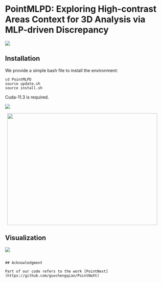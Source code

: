 # PointMLPD: Exploring High-contrast Areas Context for 3D Analysis via MLP-driven Discrepancy


![](https://github.com/Shaoyuyuanneu/PointMLPD/blob/main/image/Image1.png)

## Installation
We provide a simple bash file to install the environment:

```
cd PointMLPD
source update.sh
source install.sh
```
Cuda-11.3 is required.


  ![](https://github.com/Shaoyuyuanneu/PointMLPD/blob/main/image/Image2.png)
<div align=center>
<img src="https://github.com/Shaoyuyuanneu/PointMLPD/blob/main/image/Image4.png" width="490" height="365">
</div>

## Visualization

![](https://github.com/Shaoyuyuanneu/PointMLPD/blob/main/image1/vis1.png)

```

## Acknowledgment

Part of our code refers to the work [PointNext](https://github.com/guochengqian/PointNeXt)

